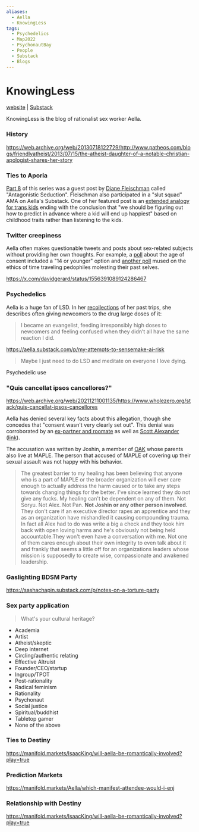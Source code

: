 ```yaml
---
aliases:
  - Aella
  - KnowingLess
tags:
  - Psychedelics
  - Map2022
  - PsychonautBay
  - People
  - Substack
  - Blogs
---
```

# KnowingLess

[website](https://knowingless.com) | [Substack](https://aella.substack.com/)

KnowingLess is the blog of rationalist sex worker Aella.


### History

https://web.archive.org/web/20130718122729/http://www.patheos.com/blogs/friendlyatheist/2013/07/15/the-atheist-daughter-of-a-notable-christian-apologist-shares-her-story


### Ties to Aporia

[Part 8](https://aella.substack.com/p/good-at-sex-antagonistic-seduction) of this series was a guest post by [Diane Fleischman](../../../People/Diane%20Fleishman.md) called "Antagonistic Seduction".  Fleischman also participated in a "slut squad" AMA on Aella's Substack. One of her featured post is an [extended analogy for trans kids]() ending with the conclusion that "we should be figuring out how to predict in advance where a kid will end up happiest" based on childhood traits rather than listening to the kids.


### Twitter creepiness

Aella often makes questionable tweets and posts about sex-related subjects without providing her own thoughts. For example, a [poll](https://twitter.com/Aella_Girl/status/1631078916000743424) about the age of consent included a "14 or younger" option and [another poll](https://twitter.com/Aella_Girl/status/1643703433516441602) mused on the ethics of time traveling pedophiles molesting their past selves.

https://x.com/davidgerard/status/1556391089124286467



### Psychedelics

Aella is a huge fan of LSD.  In her [recollections](https://knowingless.com/2019/08/17/you-will-forget/) of her past trips, she describes often giving newcomers to the drug large doses of it:
>I became an evangelist, feeding irresponsibly high doses to newcomers and feeling confused when they didn’t all have the same reaction I did.


https://aella.substack.com/p/my-attempts-to-sensemake-ai-risk
>Maybe I just need to do LSD and meditate on everyone I love dying.

Psychedelic use 

### "Quis cancellat ipsos cancellores?"

https://web.archive.org/web/20211211001135/https://www.wholezero.org/stack/quis-cancellat-ipsos-cancellores

Aella has denied several key facts about this allegation, though she concedes that "consent wasn't very clearly set out". This denial was corroborated by an [ex-partner and roomate](https://www.lesswrong.com/posts/mooAqpyqPZnyMmPBQ/?commentId=Ar5xYxmnokXDHLtiN#Ar5xYxmnokXDHLtiN) as well as [Scott Alexander](Astral%20Codex%20Ten.md) ([link](https://www.lesswrong.com/posts/mooAqpyqPZnyMmPBQ/quis-cancellat-ipsos-cancellores?commentId=x8nGHFobtHxZMHfvr)). 

The accusation was written by Joshin, a member of [OAK](MAPLE.md) whose parents also live at MAPLE. The person that accused of MAPLE of covering up their sexual assault was not happy with his behavior.

>The greatest barrier to my healing has been believing that anyone who is a part of MAPLE or the broader organization will ever care enough to actually address the harm caused or to take any steps towards changing things for the better. I've since learned they do not give any fucks. My healing can't be dependent on any of them. Not Soryu. Not Alex. Not Pan. **Not Joshin or any other person involved.** They don't care if an executive director rapes an apprentice and they as an organization have mishandled it causing compounding trauma. In fact all Alex had to do was write a big a check and they took him back with open loving harms and he's obviously not being held accountable.They won't even have a conversation with me. Not one of them cares enough about their own integrity to even talk about it and frankly that seems a little off for an organizations leaders whose mission is supposedly to create wise, compassionate and awakened leadership.

### Gaslighting BDSM Party 

https://sashachapin.substack.com/p/notes-on-a-torture-party


### Sex party application

>What's your cultural heritage?
- Academia
- Artist
- Atheist/skeptic
- Deep internet
- Circling/authentic relating
- Effective Altruist
- Founder/CEO/startup
- Ingroup/TPOT
- Post-rationality
- Radical feminism
- Rationality
- Psychonaut
- Social justice
- Spiritual/buddhist
- Tabletop gamer
- None of the above


### Ties to Destiny

https://manifold.markets/IsaacKing/will-aella-be-romantically-involved?play=true



### Prediction Markets

https://manifold.markets/Aella/which-manifest-attendee-would-i-enj

### Relationship with Destiny

https://manifold.markets/IsaacKing/will-aella-be-romantically-involved?play=true